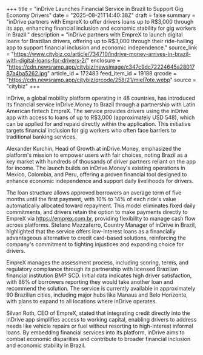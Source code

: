 +++
title = "inDrive Launches Financial Service in Brazil to Support Gig Economy Drivers"
date = "2025-08-21T14:40:38Z"
draft = false
summary = "inDrive partners with EmpreX to offer drivers loans up to R$3,000 through its app, enhancing financial inclusion and economic stability for gig workers in Brazil."
description = "inDrive partners with EmpreX to launch digital loans for Brazilian drivers, offering up to R$3,000 through their ride-hailing app to support financial inclusion and economic independence."
source_link = "https://www.citybiz.co/article/734710/indrive-money-arrives-in-brazil-with-digital-loans-for-drivers-2/"
enclosure = "https://cdn.newsramp.app/citybiz/newsimage/c347c9dc72224645a2801787a4ba5262.jpg"
article_id = 172483
feed_item_id = 19188
qrcode = "https://cdn.newsramp.app/citybiz/qrcode/258/21/miel7ote.webp"
source = "citybiz"
+++

<p>inDrive, a global mobility platform operating in 48 countries, has introduced its financial service inDrive.Money to Brazil through a partnership with Latin American fintech EmpreX. The service provides drivers using the inDrive app with access to loans of up to R$3,000 (approximately USD 548), which can be applied for and repaid directly within the application. This initiative targets financial inclusion for gig workers who often face barriers to traditional banking services.</p><p>Alexander Kurchin, Head of Growth at inDrive.Money, emphasized the platform's mission to empower users with fair choices, noting Brazil as a key market with hundreds of thousands of driver partners reliant on the app for income. The launch builds on inDrive.Money's existing operations in Mexico, Colombia, and Peru, offering a proven financial tool designed to enhance economic independence and support daily livelihoods for drivers.</p><p>The loan structure allows approved borrowers an average term of five months until the first payment, with 10% to 14% of each ride's value automatically allocated toward repayment. This model eliminates fixed daily commitments, and drivers retain the option to make payments directly to EmpreX via <a href="https://emprex.com.br" rel="nofollow" target="_blank">https://emprex.com.br</a>, providing flexibility to manage cash flow across platforms. Stefano Mazzaferro, Country Manager of inDrive in Brazil, highlighted that the service offers low-interest loans as a financially advantageous alternative to credit card-based solutions, reinforcing the company's commitment to fighting injustices and expanding choice for drivers.</p><p>EmpreX manages the assessment process, including scoring, terms, and regulatory compliance through its partnership with licensed Brazilian financial institution BMP SCD. Initial data indicates high driver satisfaction, with 86% of borrowers reporting they would take another loan and recommend the solution. The service is currently available in approximately 90 Brazilian cities, including major hubs like Manaus and Belo Horizonte, with plans to expand to all locations where inDrive operates.</p><p>Silvan Roth, CEO of EmpreX, stated that integrating credit directly into the inDrive app simplifies access to working capital, enabling drivers to address needs like vehicle repairs or fuel without resorting to high-interest informal loans. By embedding financial services into its platform, inDrive aims to combat economic disparities and contribute to broader financial inclusion and economic stability in Brazil.</p>